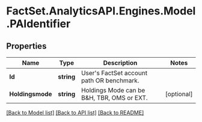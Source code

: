 # FactSet.AnalyticsAPI.Engines.Model.PAIdentifier
## Properties

Name | Type | Description | Notes
------------ | ------------- | ------------- | -------------
**Id** | **string** | User&#39;s FactSet account path OR benchmark. | 
**Holdingsmode** | **string** | Holdings Mode can be B&amp;H, TBR, OMS or EXT. | [optional] 

[[Back to Model list]](../README.md#documentation-for-models) [[Back to API list]](../README.md#documentation-for-api-endpoints) [[Back to README]](../README.md)

